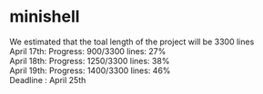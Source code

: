 # minishell

We estimated that the toal length of the project will be 3300 lines  
April 17th: Progress: 900/3300 lines: 27%  
April 18th: Progress: 1250/3300 lines: 38%  
April 19th: Progress: 1400/3300 lines: 46%  
Deadline : April 25th  

<!-- echo 'scale=3; 1510/3300' | bc -->
<!-- valgrind --leak-check=full --show-leak-kinds=all ./minishell -->
